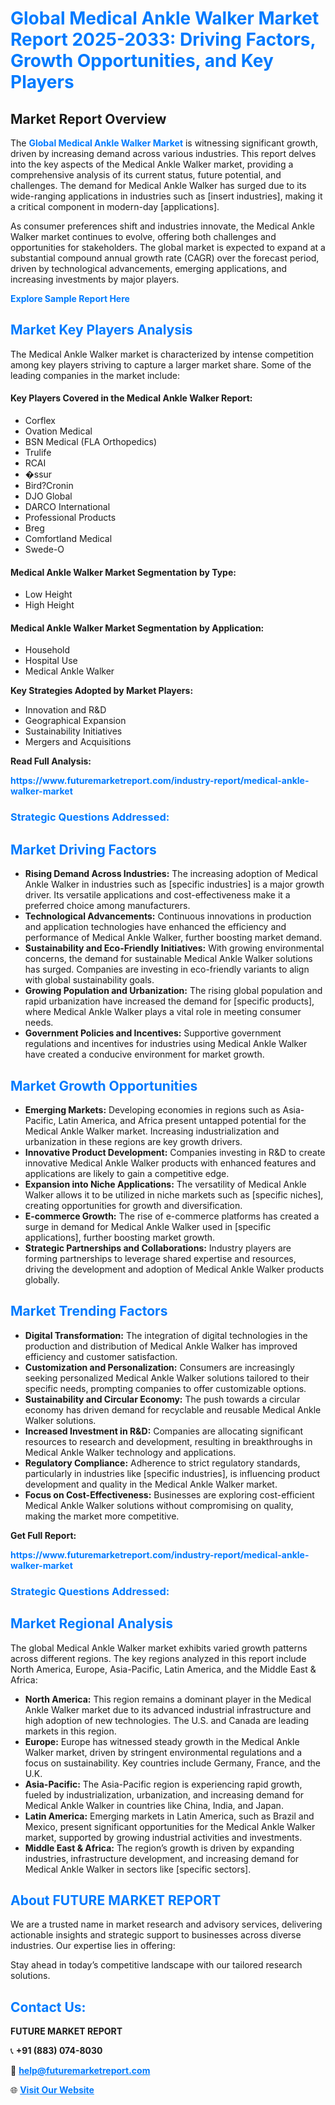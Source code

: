 <h1 style="color: #007BFF;">Global Medical Ankle Walker Market Report 2025-2033: Driving Factors, Growth Opportunities, and Key Players</h1>

<section id="overview">
<h2>Market Report Overview</h2>
<p>The <a href="https://www.futuremarketreport.com/industry-report/medical-ankle-walker-market" style="color: #007BFF; text-decoration: none;"><strong>Global Medical Ankle Walker Market</strong></a> is witnessing significant growth, driven by increasing demand across various industries. This report delves into the key aspects of the Medical Ankle Walker market, providing a comprehensive analysis of its current status, future potential, and challenges. The demand for Medical Ankle Walker has surged due to its wide-ranging applications in industries such as [insert industries], making it a critical component in modern-day [applications].</p>
<p>As consumer preferences shift and industries innovate, the Medical Ankle Walker market continues to evolve, offering both challenges and opportunities for stakeholders. The global market is expected to expand at a substantial compound annual growth rate (CAGR) over the forecast period, driven by technological advancements, emerging applications, and increasing investments by major players.</p>
</section>

<section id="overview">
<p><a href="https://www.futuremarketreport.com/request-sample/reportId=125220" style="color: #007BFF; text-decoration: none;"><strong>Explore Sample Report Here</strong></a></p>
</section>

<section id="key-players">
<h2 style="color: #007BFF;">Market Key Players Analysis</h2>
<p>The Medical Ankle Walker market is characterized by intense competition among key players striving to capture a larger market share. Some of the leading companies in the market include:</p>
<h4>Key Players Covered in the Medical Ankle Walker Report:</h4>
<ul><li>Corflex</li><li>Ovation Medical</li><li>BSN Medical (FLA Orthopedics)</li><li>Trulife</li><li>RCAI</li><li>�ssur</li><li>Bird?Cronin</li><li>DJO Global</li><li>DARCO International</li><li>Professional Products</li><li>Breg</li><li>Comfortland Medical</li><li>Swede-O</li></ul>
<h4>Medical Ankle Walker Market Segmentation by Type:</h4>
<ul><li>Low Height</li><li>High Height</li></ul>

<h4>Medical Ankle Walker Market Segmentation by Application:</h4>
<ul><li>Household</li><li>Hospital Use</li><li>Medical Ankle Walker</li></ul>
<p><strong>Key Strategies Adopted by Market Players:</strong></p>
<ul>
<li>Innovation and R&D</li>
<li>Geographical Expansion</li>
<li>Sustainability Initiatives</li>
<li>Mergers and Acquisitions</li>
</ul>
</section>

<section>
<p><strong>Read Full Analysis: </strong></p><a href="https://www.futuremarketreport.com/industry-report/medical-ankle-walker-market" style="color: #007BFF; text-decoration: none;"><strong>https://www.futuremarketreport.com/industry-report/medical-ankle-walker-market</strong></a>
<h3 style="color: #007BFF;">Strategic Questions Addressed:</h3>
</section>

<section id="driving-factors">
<h2 style="color: #007BFF;">Market Driving Factors</h2>
<ul>
<li><strong>Rising Demand Across Industries:</strong> The increasing adoption of Medical Ankle Walker in industries such as [specific industries] is a major growth driver. Its versatile applications and cost-effectiveness make it a preferred choice among manufacturers.</li>
<li><strong>Technological Advancements:</strong> Continuous innovations in production and application technologies have enhanced the efficiency and performance of Medical Ankle Walker, further boosting market demand.</li>
<li><strong>Sustainability and Eco-Friendly Initiatives:</strong> With growing environmental concerns, the demand for sustainable Medical Ankle Walker solutions has surged. Companies are investing in eco-friendly variants to align with global sustainability goals.</li>
<li><strong>Growing Population and Urbanization:</strong> The rising global population and rapid urbanization have increased the demand for [specific products], where Medical Ankle Walker plays a vital role in meeting consumer needs.</li>
<li><strong>Government Policies and Incentives:</strong> Supportive government regulations and incentives for industries using Medical Ankle Walker have created a conducive environment for market growth.</li>
</ul>
</section>

<section id="growth-opportunities">
<h2 style="color: #007BFF;">Market Growth Opportunities</h2>
<ul>
<li><strong>Emerging Markets:</strong> Developing economies in regions such as Asia-Pacific, Latin America, and Africa present untapped potential for the Medical Ankle Walker market. Increasing industrialization and urbanization in these regions are key growth drivers.</li>
<li><strong>Innovative Product Development:</strong> Companies investing in R&D to create innovative Medical Ankle Walker products with enhanced features and applications are likely to gain a competitive edge.</li>
<li><strong>Expansion into Niche Applications:</strong> The versatility of Medical Ankle Walker allows it to be utilized in niche markets such as [specific niches], creating opportunities for growth and diversification.</li>
<li><strong>E-commerce Growth:</strong> The rise of e-commerce platforms has created a surge in demand for Medical Ankle Walker used in [specific applications], further boosting market growth.</li>
<li><strong>Strategic Partnerships and Collaborations:</strong> Industry players are forming partnerships to leverage shared expertise and resources, driving the development and adoption of Medical Ankle Walker products globally.</li>
</ul>
</section>

<section id="trending-factors">
<h2 style="color: #007BFF;">Market Trending Factors</h2>
<ul>
<li><strong>Digital Transformation:</strong> The integration of digital technologies in the production and distribution of Medical Ankle Walker has improved efficiency and customer satisfaction.</li>
<li><strong>Customization and Personalization:</strong> Consumers are increasingly seeking personalized Medical Ankle Walker solutions tailored to their specific needs, prompting companies to offer customizable options.</li>
<li><strong>Sustainability and Circular Economy:</strong> The push towards a circular economy has driven demand for recyclable and reusable Medical Ankle Walker solutions.</li>
<li><strong>Increased Investment in R&D:</strong> Companies are allocating significant resources to research and development, resulting in breakthroughs in Medical Ankle Walker technology and applications.</li>
<li><strong>Regulatory Compliance:</strong> Adherence to strict regulatory standards, particularly in industries like [specific industries], is influencing product development and quality in the Medical Ankle Walker market.</li>
<li><strong>Focus on Cost-Effectiveness:</strong> Businesses are exploring cost-efficient Medical Ankle Walker solutions without compromising on quality, making the market more competitive.</li>
</ul>
</section>

<section>
<p><strong>Get Full Report: </strong></p><a href="https://www.futuremarketreport.com/industry-report/medical-ankle-walker-market" style="color: #007BFF; text-decoration: none;"><strong>https://www.futuremarketreport.com/industry-report/medical-ankle-walker-market</strong></a>
<h3 style="color: #007BFF;">Strategic Questions Addressed:</h3>
</section>


<section id="regional-analysis">
<h2 style="color: #007BFF;">Market Regional Analysis</h2>
<p>The global Medical Ankle Walker market exhibits varied growth patterns across different regions. The key regions analyzed in this report include North America, Europe, Asia-Pacific, Latin America, and the Middle East & Africa:</p>
<ul>
<li><strong>North America:</strong> This region remains a dominant player in the Medical Ankle Walker market due to its advanced industrial infrastructure and high adoption of new technologies. The U.S. and Canada are leading markets in this region.</li>
<li><strong>Europe:</strong> Europe has witnessed steady growth in the Medical Ankle Walker market, driven by stringent environmental regulations and a focus on sustainability. Key countries include Germany, France, and the U.K.</li>
<li><strong>Asia-Pacific:</strong> The Asia-Pacific region is experiencing rapid growth, fueled by industrialization, urbanization, and increasing demand for Medical Ankle Walker in countries like China, India, and Japan.</li>
<li><strong>Latin America:</strong> Emerging markets in Latin America, such as Brazil and Mexico, present significant opportunities for the Medical Ankle Walker market, supported by growing industrial activities and investments.</li>
<li><strong>Middle East & Africa:</strong> The region’s growth is driven by expanding industries, infrastructure development, and increasing demand for Medical Ankle Walker in sectors like [specific sectors].</li>
</ul>
</section>

<footer>
<h2 style="color: #007BFF;">About FUTURE MARKET REPORT</h2>
<p>We are a trusted name in market research and advisory services, delivering actionable insights and strategic support to businesses across diverse industries. Our expertise lies in offering:</p>

<p>Stay ahead in today’s competitive landscape with our tailored research solutions.</p>

<h2 style="color: #007BFF;">Contact Us:</h2>
<p><strong>FUTURE MARKET REPORT</strong></p>
<p>📞 <strong>+91 (883) 074-8030</strong></p>
<p>📧 <strong><a href="mailto:help@futuremarketreport.com" style="color: #007BFF;">help@futuremarketreport.com</a></strong></p>
<p>🌐 <strong><a href="https://www.futuremarketreport.com/" style="color: #007BFF;">Visit Our Website</a></strong></p>
</footer>